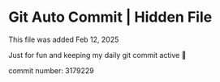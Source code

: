 # Git Auto Commit | Hidden File

This file was added Feb 12, 2025

Just for fun and keeping my daily git commit active 🤪

commit number: 3179229
